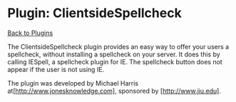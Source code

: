 # Plugin: ClientsideSpellcheck

[Back to Plugins](Plugins.html)

The ClientsideSpellcheck plugin provides an easy way to offer your users a spellcheck, without installing a spellcheck on your server. It does this by calling IESpell, a spellcheck plugin for IE. The spellcheck button does not appear if the user is not using IE.

The plugin was developed by Michael Harris at[http://www.jonesknowledge.com], sponsored by [http://www.jiu.edu].
